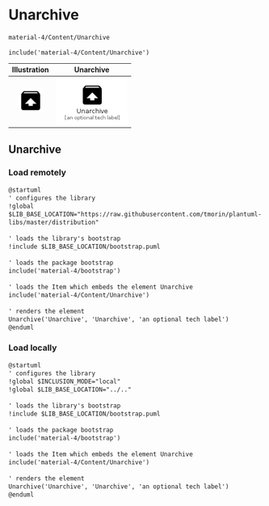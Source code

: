 # Unarchive


```text
material-4/Content/Unarchive
```

```text
include('material-4/Content/Unarchive')
```



| Illustration | Unarchive |
| :---: | :---: |
| ![illustration for Illustration](../../material-4/Content/Unarchive.png) | ![illustration for Unarchive](../../material-4/Content/Unarchive.Local.png) |




## Unarchive

### Load remotely
```plantuml
@startuml
' configures the library
!global $LIB_BASE_LOCATION="https://raw.githubusercontent.com/tmorin/plantuml-libs/master/distribution"

' loads the library's bootstrap
!include $LIB_BASE_LOCATION/bootstrap.puml

' loads the package bootstrap
include('material-4/bootstrap')

' loads the Item which embeds the element Unarchive
include('material-4/Content/Unarchive')

' renders the element
Unarchive('Unarchive', 'Unarchive', 'an optional tech label')
@enduml
```

### Load locally
```plantuml
@startuml
' configures the library
!global $INCLUSION_MODE="local"
!global $LIB_BASE_LOCATION="../.."

' loads the library's bootstrap
!include $LIB_BASE_LOCATION/bootstrap.puml

' loads the package bootstrap
include('material-4/bootstrap')

' loads the Item which embeds the element Unarchive
include('material-4/Content/Unarchive')

' renders the element
Unarchive('Unarchive', 'Unarchive', 'an optional tech label')
@enduml
```

